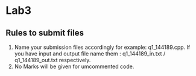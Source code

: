 # Lab3
 
 ## Rules to submit files 
 1. Name your submission files accordingly for example: q1_144189.cpp. If you have input and output file name them : q1_144189_in.txt / q1_144189_out.txt respectively. 
2. No Marks will be given for umcommented code. 
